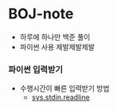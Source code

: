 # BOJ-note
* 하루에 하나만 백준 풀이
* 파이썬 사용 제발제발제발
### 파이썬 입력받기
* 수행시간이 빠른 입력받기 방법
  * [sys.stdin.readline](https://velog.io/@yeseolee/Python-%ED%8C%8C%EC%9D%B4%EC%8D%AC-%EC%9E%85%EB%A0%A5-%EC%A0%95%EB%A6%ACsys.stdin.readline)
